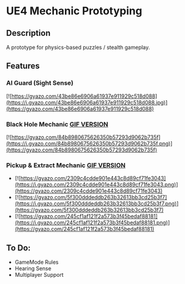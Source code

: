 # UE4 Mechanic Prototyping
## Description
A prototype for physics-based puzzles / stealth gameplay.

## Features

### AI Guard (Sight Sense)
[![https://gyazo.com/43be86e6906a61937e911929c518d088](https://i.gyazo.com/43be86e6906a61937e911929c518d088.jpg)](https://gyazo.com/43be86e6906a61937e911929c518d088)

### Black Hole Mechanic [GIF VERSION](https://i.gyazo.com/4cc75fd5f55d68f9878a820f27e2699b.gif)
[![https://gyazo.com/84b8980675626350b57293d9062b735f](https://i.gyazo.com/84b8980675626350b57293d9062b735f.png)](https://gyazo.com/84b8980675626350b57293d9062b735f)

### Pickup & Extract Mechanic [GIF VERSION](https://gyazo.com/a741fa3e90237a1d00dd04ed5d64add6)
* [![https://gyazo.com/2309c4cdde901e443c8d89cf71fe3043](https://i.gyazo.com/2309c4cdde901e443c8d89cf71fe3043.png)](https://gyazo.com/2309c4cdde901e443c8d89cf71fe3043)
* [![https://gyazo.com/5f300dddeddb263b32613bb3cd25b3f7](https://i.gyazo.com/5f300dddeddb263b32613bb3cd25b3f7.png)](https://gyazo.com/5f300dddeddb263b32613bb3cd25b3f7)
* [![https://gyazo.com/245cf1af121f2a573b3f45bedaf88181](https://i.gyazo.com/245cf1af121f2a573b3f45bedaf88181.png)](https://gyazo.com/245cf1af121f2a573b3f45bedaf88181)




## To Do:
* GameMode Rules
* Hearing Sense
* Multiplayer Support
